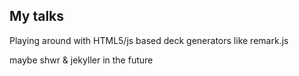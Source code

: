 ## My talks

Playing around with HTML5/js based deck generators like remark.js

maybe shwr & jekyller in the future
